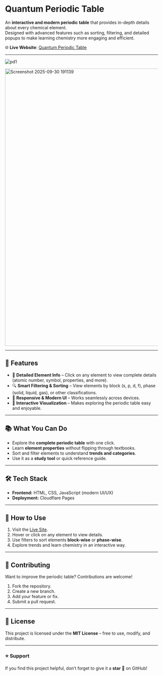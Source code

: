 # Quantum Periodic Table

An **interactive and modern periodic table** that provides in-depth details about every chemical element.  
Designed with advanced features such as sorting, filtering, and detailed popups to make learning chemistry more engaging and efficient.

🌐 **Live Website**: [Quantum Periodic Table](https://quantum-periodic-table.pages.dev/)

---

![pd1](https://github.com/user-attachments/assets/e0fb9eda-7570-45e3-945b-6da6abc18e7e)

<img width="1813" height="912" alt="Screenshot 2025-09-30 191139" src="https://github.com/user-attachments/assets/17704dda-0131-4dbf-8d03-842bd02e89d2" />

---


## 🚀 Features
- 🧪 **Detailed Element Info** – Click on any element to view complete details (atomic number, symbol, properties, and more).  
- 🔍 **Smart Filtering & Sorting** – View elements by block (s, p, d, f), phase (solid, liquid, gas), or other classifications.  
- 📱 **Responsive & Modern UI** – Works seamlessly across devices.  
- 🎨 **Interactive Visualization** – Makes exploring the periodic table easy and enjoyable.  

---

## 📚 What You Can Do
- Explore the **complete periodic table** with one click.  
- Learn **element properties** without flipping through textbooks.  
- Sort and filter elements to understand **trends and categories**.  
- Use it as a **study tool** or quick reference guide.  

---

## 🛠️ Tech Stack
- **Frontend:** HTML, CSS, JavaScript (modern UI/UX)  
- **Deployment:** Cloudflare Pages  

---


## 📖 How to Use
1. Visit the [Live Site](https://quantum-periodic-table.pages.dev/).  
2. Hover or click on any element to view details.  
3. Use filters to sort elements **block-wise** or **phase-wise**.  
4. Explore trends and learn chemistry in an interactive way.  

---

## 🤝 Contributing
Want to improve the periodic table? Contributions are welcome!  
1. Fork the repository.  
2. Create a new branch.  
3. Add your feature or fix.  
4. Submit a pull request.  

---

## 📄 License
This project is licensed under the **MIT License** – free to use, modify, and distribute.  

---

### ⭐ Support
If you find this project helpful, don’t forget to give it a **star** 🌟 on GitHub!

